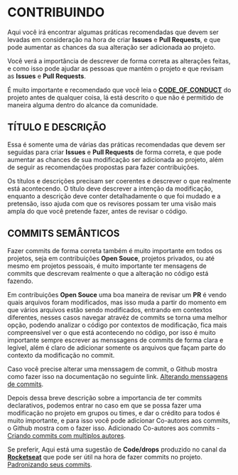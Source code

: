 # CONTRIBUINDO

Aqui você irá encontrar algumas práticas recomendadas que devem ser levadas em consideração na hora de criar **Issues** e **Pull Requests**, e que pode aumentar as chances da sua alteração ser adicionada ao projeto.

Você verá a importância de descrever de forma correta as alterações feitas, e como isso pode ajudar as pessoas que mantém o projeto e que revisam as **Issues** e **Pull Requests**.

É muito importante e recomendado que você leia o **[CODE_OF_CONDUCT](CODE_OF_CONDUCT.md)** do projeto antes de qualquer coisa, lá está descrito o que não é permitido de maneira alguma dentro do alcance da comunidade.

## TÍTULO E DESCRIÇÃO

Essa é somente uma de várias das práticas recomendadas que devem ser seguidas para criar **Issues** e **Pull Requests** de forma correta, e que pode aumentar as chances de sua modificação ser adicionada ao projeto, além de seguir as recomendações propostas para fazer contribuições.

Os títulos e descrições precisam ser coerentes e descrever o que realmente está acontecendo. O título deve descrever a intenção da modificação, enquanto a descrição deve conter detalhadamente o que foi mudado e a pretensão, isso ajuda com que os revisores possam ter uma visão mais ampla do que você pretende fazer, antes de revisar o código.

## COMMITS SEMÂNTICOS

Fazer commits de forma correta também é muito importante em todos os projetos, seja em contribuições **Open Souce**, projetos privados, ou até mesmo em projetos pessoais, é muito importante ter mensagens de commits que descrevam realmente o que a alteração no código está fazendo.

Em contribuições **Open Souce** uma boa maneira de revisar um **PR** é vendo quais arquivos foram modificados, mas isso muda a partir do momento em que vários arquivos estão sendo modificados, entrando em contextos diferentes, nesses casos navegar atravéz de commits se torna uma melhor opção, podendo analizar o código por contextos de modificação, fica mais compreensível ver o que está acontecendo no código, por isso é muito importante sempre escrever as menssagens de commits de forma clara e legível, além é claro de adicionar somente os arquivos que façam parte do contexto da modificação no commit.

Caso você precise alterar uma menssagem de commit, o Github mostra como fazer isso na documentação no seguinte link. [Alterando menssagens de commits][changing-a-commit-message].

Depois dessa breve descrição sobre a importancia de ter commits declarativos, podemos entrar no caso em que se possa fazer uma modificação no projeto em grupos ou times, e dar o crédito para todos é muito importante, e para isso você pode adicionar Co-autores aos commits, o Github mostra com o fazer isso. Adicionado Co-autores aos commits - [Criando commits com multiplos autores][commit-with-multiple-authors].

Se preferir, Aqui está uma sugestão de **Code/drops** produzido no canal da **[Rocketseat][rocketseat-youtube]** que pode ser útil na hora de fazer commits no projeto. [Padronizando seus commits][code-drops-video].

[changing-a-commit-message]: https://docs.github.com/pt/github/committing-changes-to-your-project/changing-a-commit-message
[commit-with-multiple-authors]: https://docs.github.com/pt/github/committing-changes-to-your-project/creating-a-commit-with-multiple-authors
[code-drops-video]: https://www.youtube.com/watch?v=erInHkjxkL8
[rocketseat-youtube]: https://www.youtube.com/channel/UCSfwM5u0Kce6Cce8_S72olg
